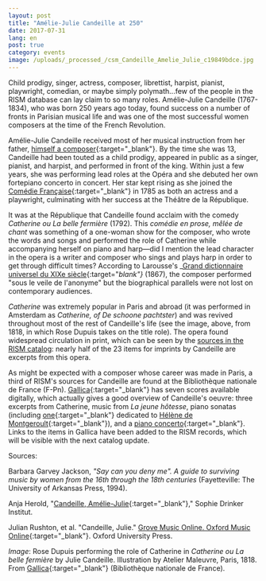 ```yaml
---
layout: post
title: "Amélie-Julie Candeille at 250"
date: 2017-07-31
lang: en
post: true
category: events
image: /uploads/_processed_/csm_Candeille_Amelie_Julie_c19849bdce.jpg
---
```



Child prodigy, singer, actress, composer, librettist, harpist, pianist, playwright, comedian, or maybe simply polymath...few of the people in the RISM database can lay claim to so many roles. Amélie-Julie Candeille (1767-1834), who was born 250 years ago today, found success on a number of fronts in Parisian musical life and was one of the most successful women composers at the time of the French Revolution.

Amélie-Julie Candeille received most of her musical instruction from her father, [himself a composer](https://opac.rism.info/search?View=rism&author=Candeille+Pierre+Joseph&Language=en){:target="_blank"}. By the time she was 13, Candeille had been touted as a child prodigy, appeared in public as a singer, pianist, and harpist, and performed in front of the king. Within just a few years, she was performing lead roles at the Opéra and she debuted her own fortepiano concerto in concert. Her star kept rising as she joined the [Comédie Française](https://www.comedie-francaise.fr/fr/artiste/julie-candeille){:target="_blank"} in 1785 as both an actress and a playwright, culminating with her success at the Théâtre de la République.

It was at the République that Candeille found acclaim with the comedy _Catherine ou La belle fermière_ (1792). This _comédie en prose, mêlée de chant_ was something of a one-woman show for the composer, who wrote the words and songs and performed the role of Catherine while accompanying herself on piano and harp—did I mention the lead character in the opera is a writer and composer who sings and plays harp in order to get through difficult times? According to Larousse's _[Grand dictionnaire universel du XIXe siècle](http://gallica.bnf.fr/ark:/12148/bpt6k507258/f258.image){:target="_blank"}_ (1867), the composer performed "sous le veile de l'anonyme" but the biographical parallels were not lost on contemporary audiences.

_Catherine_ was extremely popular in Paris and abroad (it was performed in Amsterdam as _Catherine, of De schoone pachtster_) and was revived throughout most of the rest of Candeille's life (see the image, above, from 1818, in which Rose Dupuis takes on the title role). The opera found widespread circulation in print, which can be seen by the [sources in the RISM catalog](https://opac.rism.info/search?View=rism&author=Am%C3%A9lie+Julie+Candeille&Language=en "external-link-new-window"): nearly half of the 23 items for imprints by Candeille are excerpts from this opera.

As might be expected with a composer whose career was made in Paris, a third of RISM's sources for Candeille are found at the Bibliothèque nationale de France (F-Pn). [Gallica](http://gallica.bnf.fr/){:target="_blank"} has seven scores available digitally, which actually gives a good overview of Candeille's oeuvre: three excerpts from Catherine, music from _La jeune hôtesse_, piano sonatas (including [one](http://gallica.bnf.fr/ark:/12148/btv1b9078684g){:target="_blank"} dedicated to [Hélène de Montgeroult](http://www.rism.info/en/home/newsdetails/article/2/helene-antoinette-marie-de-montgeroult-1764-1836.html){:target="_blank"}), and a [piano concerto](http://gallica.bnf.fr/ark:/12148/btv1b9057901c){:target="_blank"}. Links to the items in Gallica have been added to the RISM records, which will be visible with the next catalog update.



Sources:

Barbara Garvey Jackson, _"Say can you deny me". A guide to surviving music by women from the 16th through the 18th centuries_ (Fayetteville: The University of Arkansas Press, 1994).

Anja Herold, "[Candeille, Amélie-Julie](http://www.sophie-drinker-institut.de/cms/index.php/candeille-amelie-julie){:target="_blank"}," Sophie Drinker Institut.

Julian Rushton, et al. "Candeille, Julie." [Grove Music Online. Oxford Music Online](http://www.oxfordmusiconline.com/subscriber/article/grove/music/04725){:target="_blank"}. Oxford University Press.

_Image_: Rose Dupuis performing the role of Catherine in _Catherine ou La belle fermière_ by Julie Candeille. Illustration by Atelier Maleuvre, Paris, 1818. From [Gallica](http://gallica.bnf.fr/ark:/12148/btv1b6400634h/f1.item){:target="_blank"} (Bibliothèque nationale de France).



<script type="text/javascript">var switchTo5x=true;</script><script type="text/javascript" src="http://w.sharethis.com/button/buttons.js"></script><script type="text/javascript">stLight.options({publisher: "9b601438-1ce1-49d8-bfd7-9cff5df54c17", doNotHash: false, doNotCopy: false, hashAddressBar: false});</script>